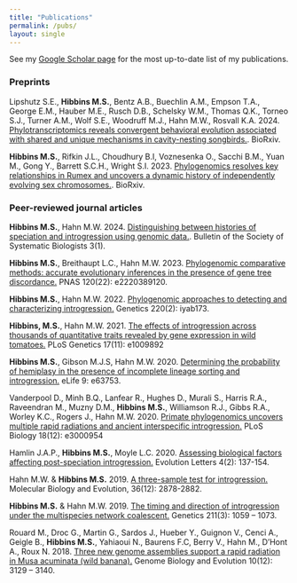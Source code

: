 ```yaml
---
title: "Publications"
permalink: /pubs/
layout: single
---
```


See my [Google Scholar page](https://scholar.google.com/citations?user=ntv9ciwAAAAJ&hl=en)
for the most up-to-date list of my publications.

### Preprints

Lipshutz S.E., **Hibbins M.S.**, Bentz A.B., Buechlin A.M., Empson T.A., George E.M., Hauber M.E., Rusch D.B., Schelsky W.M., Thomas Q.K., Torneo S.J., Turner A.M., Wolf S.E., Woodruff M.J., Hahn M.W., Rosvall K.A. 2024. [Phylotranscriptomics reveals convergent behavioral evolution associated with shared and unique mechanisms in cavity-nesting songbirds.](https://doi.org/10.1101/2024.02.13.580205). BioRxiv.

**Hibbins M.S.**, Rifkin J.L., Choudhury B.I, Voznesenka O., Sacchi B.M., Yuan M., Gong Y., Barrett S.C.H., Wright S.I. 2023. [Phylogenomics resolves key relationships in Rumex and uncovers a dynamic history of independently evolving sex chromosomes.](https://doi.org/10.1101/2023.12.13.571571). BioRxiv.

### Peer-reviewed journal articles

**Hibbins M.S.**, Hahn M.W. 2024. [Distinguishing between histories of speciation and introgression using genomic data.](https://doi.org/10.18061/bssb.v3i1.9227). Bulletin of the Society of Systematic Biologists 3(1).

**Hibbins M.S.**, Breithaupt L.C., Hahn M.W. 2023. [Phylogenomic comparative methods: accurate evolutionary inferences in the presence of gene tree discordance.](https://doi.org/10.1073/pnas.2220389120) PNAS 120(22): e2220389120. 

**Hibbins M.S.**, Hahn M.W. 2022. [Phylogenomic approaches to detecting and characterizing introgression.](https://doi.org/10.1093/genetics/iyab173) Genetics 220(2): iyab173. 

**Hibbins, M.S.**, Hahn M.W. 2021. [The effects of introgression across thousands of quantitative traits revealed by gene expression in wild tomatoes.](https://doi.org/10.1371/journal.pgen.1009892) PLoS Genetics 17(11): e1009892

**Hibbins M.S.**, Gibson M.J.S, Hahn M.W. 2020. [Determining the probability of hemiplasy in the presence of incomplete lineage sorting and introgression.](https://doi.org/10.7554/eLife.63753) eLife 9: e63753. 

Vanderpool D., Minh B.Q., Lanfear R., Hughes D., Murali S., Harris R.A., Raveendran M., Muzny D.M., **Hibbins M.S.**, Williamson R.J., Gibbs R.A., Worley K.C., Rogers J., Hahn M.W. 2020. [Primate phylogenomics uncovers multiple rapid radiations and ancient interspecific introgression.](https://doi.org/10.1371/journal.pbio.3000954) PLoS Biology 18(12): e3000954

Hamlin J.A.P., **Hibbins M.S.**, Moyle L.C. 2020. [Assessing biological factors affecting post-speciation introgression.](https://doi.org/10.1002/evl3.159) Evolution Letters 4(2): 137-154.

Hahn M.W. & **Hibbins M.S.** 2019. [A three-sample test for introgression.](https://doi.org/10.1093/molbev/msz178) Molecular Biology and Evolution, 36(12): 2878-2882.

**Hibbins M.S.** & Hahn M.W. 2019. [The timing and direction of introgression under the multispecies network coalescent.](https://doi.org/10.1534/genetics.118.301831) Genetics 211(3): 1059 – 1073. 

Rouard M., Droc G., Martin G., Sardos J., Hueber Y., Guignon V., Cenci A., Geigle B., **Hibbins M.S.**, Yahiaoui N., Baurens F.C, Berry V., Hahn M., D’Hont A., Roux N. 2018. [Three new genome assemblies support a rapid radiation in Musa acuminata (wild banana).](https://doi.org/10.1093/gbe/evy227) Genome Biology and Evolution 10(12): 3129 – 3140. 
